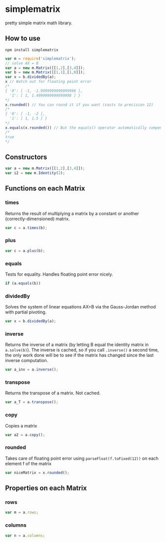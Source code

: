 # simplematrix
pretty simple matrix math library.
## How to use
```
npm install simplematrix
```

```js
var m = require('simplematrix');
// solve AX = B
var a = new m.Matrix([[1,2],[3,4]]);
var b = new m.Matrix([[1,1],[1,0]]);
var x = b.dividedBy(a);
x // Watch out for floating point error
/*
{ '0': [ -1, -1.9999999999999996 ],
  '1': [ 1, 1.4999999999999998 ] }
*/
x.rounded() // You can round it if you want (casts to precision 12)
/*
{ '0': [ -1, -2 ],
  '1': [ 1, 1.5 ] }
*/
x.equals(x.rounded()) // But the equals() operator automatically compensates for floating point error
/*
true
*/
```
## Constructors
```js
var a = new m.Matrix([[1,2],[3,4]]);
var i2 = new m.Identity(2);
```

## Functions on each Matrix
### times
Returns the result of multiplying a matrix by a constant or another (correctly-dimensioned) matrix.
```js
var c = a.times(b);
```
### plus
```js
var c = a.plus(b);
```
### equals
Tests for equality. Handles floating point error nicely.
```js
if (a.equals(b))
```
### dividedBy
Solves the system of linear equations AX=B via the Gauss-Jordan method with partial pivoting.
```js
var x = b.dividedBy(a);
```
### inverse
Returns the inverse of a matrix (by letting B equal the identity matrix in  `a.solve(b)`).  The inverse is cached, so if you call `.inverse()` a second time, the only work done will be to see if the matrix has changed since the last inverse computation.
```js
var a_inv = a.inverse();
```
### transpose
Returns the transpose of a matrix.  Not cached.
```js
var a_T = a.transpose();
```
### copy
Copies a matrix
```js
var a2 = a.copy();
```
### rounded
Takes care of floating point error using `parseFloat(f.toFixed(12))` on each element f of the matrix
```js
var niceMatrix = x.rounded();
```

## Properties on each Matrix
### rows
```js
var m = a.rows;
```
### columns
```js
var n = a.columns;
```